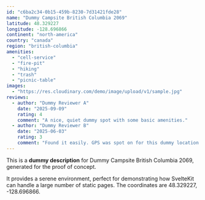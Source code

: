 ```yaml
---
id: "c6ba2c34-0b15-459b-8230-7d31421fde28"
name: "Dummy Campsite British Columbia 2069"
latitude: 48.329227
longitude: -128.696866
continent: "north-america"
country: "canada"
region: "british-columbia"
amenities:
  - "cell-service"
  - "fire-pit"
  - "hiking"
  - "trash"
  - "picnic-table"
images:
  - "https://res.cloudinary.com/demo/image/upload/v1/sample.jpg"
reviews:
  - author: "Dummy Reviewer A"
    date: "2025-09-09"
    rating: 4
    comment: "A nice, quiet dummy spot with some basic amenities."
  - author: "Dummy Reviewer B"
    date: "2025-06-03"
    rating: 3
    comment: "Found it easily. GPS was spot on for this dummy location."
---
```


This is a **dummy description** for Dummy Campsite British Columbia 2069, generated for the proof of concept.

It provides a serene environment, perfect for demonstrating how SvelteKit can handle a large number of static pages. The coordinates are 48.329227, -128.696866.
